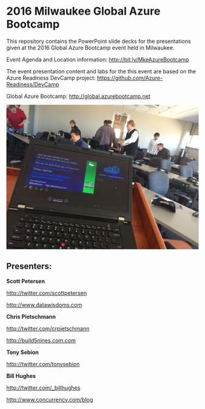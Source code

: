 # 2016 Milwaukee Global Azure Bootcamp

This repository contains the PowerPoint slide decks for the presentations given at the 2016 Global Azure Bootcamp event held in Milwaukee.

Event Agenda and Location information:
http://bit.ly/MkeAzureBootcamp

The event presentation content and labs for the this event are based on the Azure Readiness DevCamp project:
https://github.com/Azure-Readiness/DevCamp

Global Azure Bootcamp: http://global.azurebootcamp.net

![Image](https://raw.githubusercontent.com/MKEAzureBootcamp/MKE2016AzureBootcamp/master/EventPhotos/IMG_2011.JPG)

## Presenters:

**Scott Petersen**

http://twitter.com/scottpetersen

http://www.datawisdoms.com


**Chris Pietschmann**

http://twitter.com/crpietschmann

http://build5nines.com.com


**Tony Sebion**

http://twitter.com/tonysebion


**Bill Hughes**

http://twitter.com/_billhughes

http://www.concurrency.com/blog
